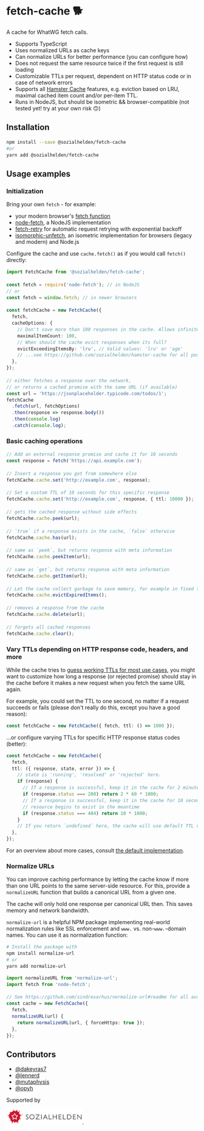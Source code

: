 # fetch-cache 🐕

A cache for WhatWG fetch calls.

- Supports TypeScript
- Uses normalized URLs as cache keys
- Can normalize URLs for better performance (you can configure how)
- Does not request the same resource twice if the first request is still loading
- Customizable TTLs per request, dependent on HTTP status code or in case of network errors
- Supports all [Hamster Cache](https://github.com/sozialhelden/hamster-cache) features, e.g. eviction based on LRU, maximal cached item count and/or per-item TTL.
- Runs in NodeJS, but should be isometric && browser-compatible (not tested yet! try at your own risk 🙃)

## Installation

```bash
npm install --save @sozialhelden/fetch-cache
#or
yarn add @sozialhelden/fetch-cache
```

## Usage examples

### Initialization

Bring your own `fetch` - for example:

- your modern browser's [fetch function](https://developer.mozilla.org/en-US/docs/Web/API/Fetch_API)
- [node-fetch](https://github.com/bitinn/node-fetch), a NodeJS implementation
- [fetch-retry](https://github.com/jonbern/fetch-retry) for automatic request retrying with exponential backoff
- [isomorphic-unfetch](https://github.com/developit/unfetch/tree/master/packages/isomorphic-unfetch), an isometric implementation for browsers (legacy and modern) and Node.js

Configure the cache and use `cache.fetch()` as if you would call `fetch()` directly:

```typescript
import FetchCache from '@sozialhelden/fetch-cache';

const fetch = require('node-fetch'); // in NodeJS
// or
const fetch = window.fetch; // in newer browsers

const fetchCache = new FetchCache({
  fetch,
  cacheOptions: {
    // Don't save more than 100 responses in the cache. Allows infinite responses by default
    maximalItemCount: 100,
    // When should the cache evict responses when its full?
    evictExceedingItemsBy: 'lru', // Valid values: 'lru' or 'age'
    // ...see https://github.com/sozialhelden/hamster-cache for all possible options
  },
});

// either fetches a response over the network,
// or returns a cached promise with the same URL (if available)
const url = 'https://jsonplaceholder.typicode.com/todos/1';
fetchCache
  .fetch(url, fetchOptions)
  .then(response => response.body())
  .then(console.log)
  .catch(console.log);
```

### Basic caching operations

```typescript
// Add an external response promise and cache it for 10 seconds
const response = fetch('https://api.example.com');

// Insert a response you got from somewhere else
fetchCache.cache.set('http://example.com', response);

// Set a custom TTL of 10 seconds for this specific response
fetchCache.cache.set('http://example.com', response, { ttl: 10000 });

// gets the cached response without side effects
fetchCache.cache.peek(url);

// `true` if a response exists in the cache, `false` otherwise
fetchCache.cache.has(url);

// same as `peek`, but returns response with meta information
fetchCache.cache.peekItem(url);

// same as `get`, but returns response with meta information
fetchCache.cache.getItem(url);

// Let the cache collect garbage to save memory, for example in fixed time intervals
fetchCache.cache.evictExpiredItems();

// removes a response from the cache
fetchCache.cache.delete(url);

// forgets all cached responses
fetchCache.cache.clear();
```

### Vary TTLs depending on HTTP response code, headers, and more

While the cache tries to [guess working TTLs for most use cases](./src/defaultTTL.ts), you might
want to customize how long a response (or rejected promise) should stay in the cache before it
makes a new request when you fetch the same URL again.

For example, you could set the TTL to one second, no matter if a request succeeds or fails (please
don't really do this, except you have a good reason):

```typescript
const fetchCache = new FetchCache({ fetch, ttl: () => 1000 });
```

…or configure varying TTLs for specific HTTP response status codes (better):

```typescript
const fetchCache = new FetchCache({
  fetch,
  ttl: ({ response, state, error }) => {
    // state is 'running', 'resolved' or 'rejected' here.
    if (response) {
      // If a response is successful, keep it in the cache for 2 minutes
      if (response.status === 200) return 2 * 60 * 1000;
      // If a response is successful, keep it in the cache for 10 seconds so it shows up if the
      // resource begins to exist in the meantime
      if (response.status === 404) return 10 * 1000;
    }
    // If you return `undefined` here, the cache will use default TTL values for all other cases.
  },
});
```

For an overview about more cases, consult [the default implementation](./src/defaultTTL.ts).

### Normalize URLs

You can improve caching performance by letting the cache know if more than one URL points to the
same server-side resource. For this, provide a `normalizeURL` function that builds a canonical URL
from a given one.

The cache will only hold one response per canonical URL then. This saves memory and network
bandwidth.

`normalize-url` is a helpful NPM package implementing real-world normalization rules like SSL
enforcement and `www.` vs. non-`www.`-domain names. You can use it as normalization function:

```bash
# Install the package with
npm install normalize-url
# or
yarn add normalize-url
```

```typescript
import normalizeURL from 'normalize-url';
import fetch from 'node-fetch';

// See https://github.com/sindresorhus/normalize-url#readme for all available normalization options
const cache = new FetchCache({
  fetch,
  normalizeURL(url) {
    return normalizeURL(url, { forceHttps: true });
  },
});
```

## Contributors

- [@dakeyras7](https://github.com/dakeyras7)
- [@lennerd](https://github.com/lennerd)
- [@mutaphysis](https://github.com/mutaphysis)
- [@opyh](https://github.com/opyh)

Supported by

<img src='./doc/sozialhelden-logo.svg' width="200">.
